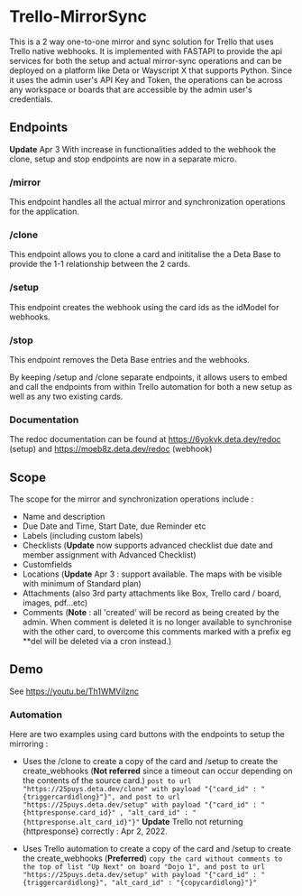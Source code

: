 # Trello-MirrorSync

This is a 2 way one-to-one mirror and sync solution for Trello that uses Trello native webhooks. It is implemented with FASTAPI to provide the api services for both the setup and actual mirror-sync operations and can be deployed on a platform like Deta or Wayscript X that supports Python. Since it uses the admin user's API Key and Token, the operations can be across any workspace or boards that are accessible by the admin user's credentials.

## Endpoints
**Update** Apr 3 With increase in functionalities added to the webhook the clone, setup and stop endpoints are now in a separate micro.

### /mirror
This endpoint handles all the actual mirror and synchronization operations for the application.
### /clone
This endpoint allows you to clone a card and inititalise the a Deta Base to provide the 1-1 relationship between the 2 cards.
### /setup
This endpoint creates the webhook using the card ids as the idModel for webhooks.
### /stop
This endpoint removes the Deta Base entries and the webhooks.

By keeping /setup and /clone separate endpoints, it allows users to embed and call the endpoints from within Trello automation for both a new setup as well as any two existing cards.

### Documentation
The redoc documentation can be found at https://6yokvk.deta.dev/redoc (setup) and https://moeb8z.deta.dev/redoc (webhook)

## Scope
The scope for the mirror and synchronization operations include :

- Name and description
- Due Date and Time, Start Date, due Reminder etc
- Labels (including custom labels)
- Checklists (**Update** now supports advanced checklist due date and member assignment with Advanced Checklist)
- Customfields
- Locations (**Update** Apr 3 : support available. The maps with be visible with minimum of Standard plan)
- Attachments (also 3rd party attachments like Box, Trello card / board, images, pdf...etc)
- Comments (**Note** : all 'created' will be record as being created by the admin. When comment is deleted it is no longer available to synchronise with the other card, to overcome this comments marked with a prefix eg **del will be deleted via a cron instead.)

## Demo
See https://youtu.be/Th1WMViIznc

### Automation
Here are two examples using card buttons with the endpoints to setup the mirroring :

- Uses the /clone to create a copy of the card and /setup to create the create_webhooks (**Not referred** since a timeout can occur depending on the contents of the source card.)
`post to url "https://25puys.deta.dev/clone" with payload "{"card_id" : "{triggercardidlong}"}", and post to url "https://25puys.deta.dev/setup" with payload "{"card_id" : "{httpresponse.card_id}" , "alt_card_id" : "{httpresponse.alt_card_id}"}"`
**Update** Trello not returning {httpresponse} correctly : Apr 2, 2022.

- Uses Trello automation to create a copy of the card and /setup to create the create_webhooks (**Preferred**)
`copy the card without comments to the top of list "Up Next" on board "Dojo 1", and post to url "https://25puys.deta.dev/setup" with payload "{"card_id" : "{triggercardidlong}", "alt_card_id" : "{copycardidlong}"}"`
